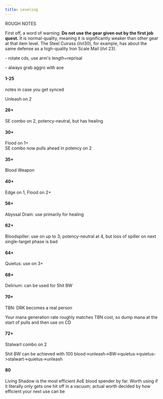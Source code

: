 ```yaml
---
title: Leveling
---
```

ROUGH NOTES

First off, a word of warning: **Do not use the gear given out by the first job quest.** It is normal-quality, meaning it is significantly weaker than other gear at that item level. The Steel Cuirass (ilvl30), for example, has about the same defense as a high-quality Iron Scale Mail (ilvl 23).



\- rotate cds, use arm's length+reprisal

\- always grab aggro with aoe

#### 1-25

notes in case you get synced

Unleash on 2

#### 26+

SE combo on 2, potency-neutral, but has healing

#### 30+

Flood on 1+\
SE combo now pulls ahead in potency on 2

#### 35+

Blood Weapon

#### 40+

Edge on 1, Flood on 2+

#### 56+

Abyssal Drain: use primarily for healing

#### 62+

Bloodspiller: use on up to 3; potency-neutral at 4, but loss of spiller on next single-target phase is bad

#### 64+

Quietus: use on 3+

#### 68+

Delirium: can be used for 5hit BW

#### 70+

TBN: DRK becomes a real person

Your mana generation rate roughly matches TBN cost, so dump mana at the start of pulls and then use on CD

#### 72+

Stalwart combo on 2

5hit BW can be achieved with 100 blood->unleash->BW->quietus->quietus->stalwart->quietus->unleash

#### 80

Living Shadow is the most efficient AoE blood spender by far. Worth using if it literally only gets one hit off in a vacuum; actual worth decided by how efficient your next use can be
